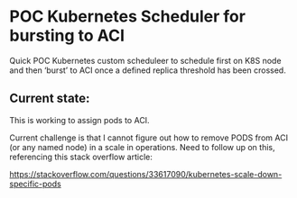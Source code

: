 # POC Kubernetes Scheduler for bursting to ACI

Quick POC Kubernetes custom scheduleer to schedule first on K8S node and then ‘burst’ to ACI once a defined replica threshold has been crossed.

## Current state:

This is working to assign pods to ACI.

Current challenge is that I cannot figure out how to remove PODS from ACI (or any named node) in a scale in operations. Need to follow up on this, referencing this stack overflow article:

https://stackoverflow.com/questions/33617090/kubernetes-scale-down-specific-pods
